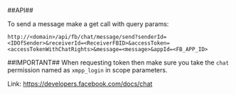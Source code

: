 
##API##

To send a message make a get call with query params:

```
http://<domain>/api/fb/chat/message/send?senderId=<IDOfSender>&receiverId=<ReceiverFBID>&accessToken=<accessTokenWithChatRights>&message=<message>&appId=<FB_APP_ID>
```

##IMPORTANT##
When requesting token then make sure you take the `chat` permission named as `xmpp_login` in scope parameters.

Link: https://developers.facebook.com/docs/chat